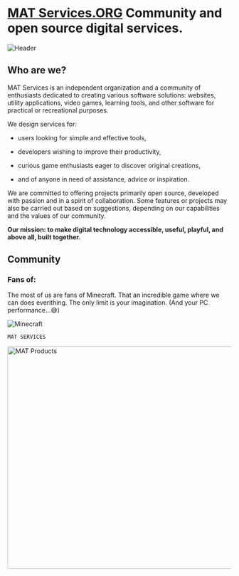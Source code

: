 # [MAT Services.ORG](https://mat-services.github.io) Community and open source digital services.
![Header](https://mat-services-org.github.io/.github/ezgif-72b87ad6c0c910.gif)


## Who are we?

MAT Services is an independent organization and a community of enthusiasts dedicated to creating various software solutions: websites, utility applications, video games, learning tools, and other software for practical or recreational purposes.

  We design services for:
  
  - users looking for simple and effective tools,
  
  - developers wishing to improve their productivity,
  
  - curious game enthusiasts eager to discover original creations,
  
  - and of anyone in need of assistance, advice or inspiration.
  
  We are committed to offering projects primarily open source, developed with passion and in a spirit of collaboration. 
  Some features or projects may also be carried out based on suggestions, depending on our capabilities and the values of our community.
  
  **Our mission: to make digital technology accessible, useful, playful, and above all, built together.**
## Community
### Fans of:
The most of us are fans of Minecraft. That an incredible game where we can does everithing. The only limit is your imagination. (And your PC performance...😅)

![Minecraft](https://mat-services-org.github.io/.github/cube.gif)

```MAT SERVICES```

<img width="1000" height="500" alt="MAT Products" src="https://github.com/user-attachments/assets/9ea67f2e-f3d1-494b-8111-e7d41d000de8" />
<!--

**Here are some ideas to get you started:**

🙋‍♀️ A short introduction - what is your organization all about?
🌈 Contribution guidelines - how can the community get involved?
👩‍💻 Useful resources - where can the community find your docs? Is there anything else the community should know?
🍿 Fun facts - what does your team eat for breakfast?
🧙 Remember, you can do mighty things with the power of [Markdown](https://docs.github.com/github/writing-on-github/getting-started-with-writing-and-formatting-on-github/basic-writing-and-formatting-syntax)
-->
